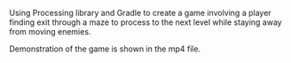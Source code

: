 Using Processing library and Gradle to create a game involving a player finding exit through a maze to process to the next level while staying away from moving enemies.

Demonstration of the game is shown in the mp4 file.
